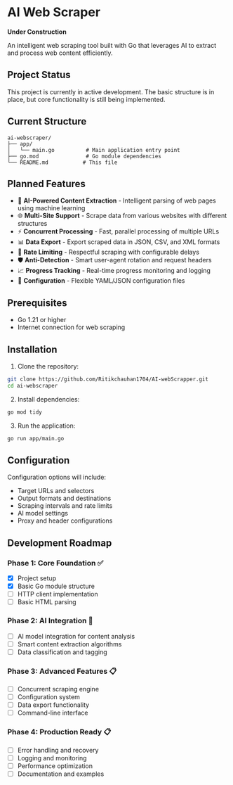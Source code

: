 # AI Web Scraper

**Under Construction** 

An intelligent web scraping tool built with Go that leverages AI to extract and process web content efficiently.

## Project Status

This project is currently in active development. The basic structure is in place, but core functionality is still being implemented.

## Current Structure

```
ai-webscraper/
├── app/
│   └── main.go          # Main application entry point
├── go.mod               # Go module dependencies
└── README.md           # This file
```

## Planned Features

- 🤖 **AI-Powered Content Extraction** - Intelligent parsing of web pages using machine learning
- 🌐 **Multi-Site Support** - Scrape data from various websites with different structures
- ⚡ **Concurrent Processing** - Fast, parallel processing of multiple URLs
- 📊 **Data Export** - Export scraped data in JSON, CSV, and XML formats
- 🔄 **Rate Limiting** - Respectful scraping with configurable delays
- 🛡️ **Anti-Detection** - Smart user-agent rotation and request headers
- 📈 **Progress Tracking** - Real-time progress monitoring and logging
- 🔧 **Configuration** - Flexible YAML/JSON configuration files

## Prerequisites

- Go 1.21 or higher
- Internet connection for web scraping

## Installation

1. Clone the repository:
```bash
git clone https://github.com/Ritikchauhan1704/AI-webScrapper.git
cd ai-webscraper
```

2. Install dependencies:
```bash
go mod tidy
```

3. Run the application:
```bash
go run app/main.go
```

## Configuration

Configuration options will include:

- Target URLs and selectors
- Output formats and destinations
- Scraping intervals and rate limits
- AI model settings
- Proxy and header configurations

## Development Roadmap

### Phase 1: Core Foundation ✅
- [x] Project setup
- [x] Basic Go module structure
- [ ] HTTP client implementation
- [ ] Basic HTML parsing

### Phase 2: AI Integration 🔄
- [ ] AI model integration for content analysis
- [ ] Smart content extraction algorithms
- [ ] Data classification and tagging

### Phase 3: Advanced Features 📋
- [ ] Concurrent scraping engine
- [ ] Configuration system
- [ ] Data export functionality
- [ ] Command-line interface

### Phase 4: Production Ready 📋
- [ ] Error handling and recovery
- [ ] Logging and monitoring
- [ ] Performance optimization
- [ ] Documentation and examples
